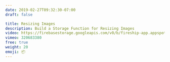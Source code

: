 ```yaml
---
date: 2019-02-27T09:32:30-07:00
draft: false

title: Resizing Images
description: Build a Storage Function for Resizing Images
video: https://firebasestorage.googleapis.com/v0/b/fireship-app.appspot.com/o/courses%2Fcloud-functions-master-course%2F5-resize.mp4?alt=media&token=fed834f0-f125-4fb9-a298-bee28a093ab1
vimeo: 320683380
free: true
weight: 20
emoji: 📦
---
```

